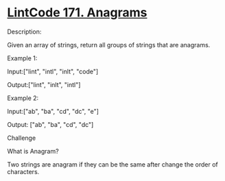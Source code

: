 # [LintCode 171. Anagrams](https://www.lintcode.com/problem/anagrams/description)

Description:

 Given an array of strings, return all groups of strings that are anagrams.
 
 Example 1:

Input:["lint", "intl", "inlt", "code"]

Output:["lint", "inlt", "intl"]

Example 2:

Input:["ab", "ba", "cd", "dc", "e"]

Output: ["ab", "ba", "cd", "dc"]


Challenge

What is Anagram?

Two strings are anagram if they can be the same after change the order of characters.
